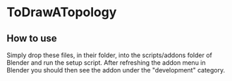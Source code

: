 # ToDrawATopology

## How to use
Simply drop these files, in their folder, into the scripts/addons folder of Blender and run the setup script. After refreshing the addon menu in Blender you should then see the addon under the "development" category.
